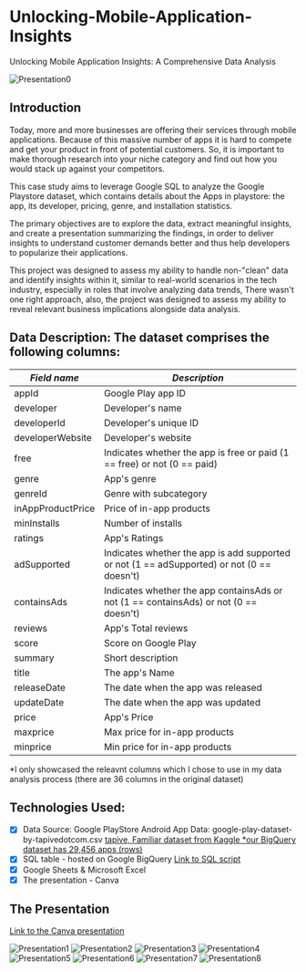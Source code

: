 # Unlocking-Mobile-Application-Insights

Unlocking Mobile Application Insights: A Comprehensive Data Analysis

![Presentation0](png/playStore.png)

## Introduction

Today, more and more businesses are offering their services through mobile applications. Because of this massive number of apps it is hard to compete and get your product in front of potential customers. So, it is important to make thorough research into your niche category and find out how you would stack up against your competitors.

This case study aims to leverage Google SQL to analyze the Google Playstore dataset, which contains details about the Apps in playstore:  the app, its developer, pricing, genre, and installation statistics.

The primary objectives are to explore the data, extract meaningful insights, and create a presentation summarizing the findings, in order to deliver insights to understand customer demands better and thus help developers to popularize their applications.

This project was designed to assess my ability to handle non-"clean" data and identify insights within it, similar to real-world scenarios in the tech industry, especially in roles that involve analyzing data trends, There wasn't one right approach, also, the project was designed to assess my ability to reveal relevant business implications alongside data analysis.


## Data Description: The dataset comprises the following columns:

| *Field name* | *Description* |
| ----------- | ----------- |
| appId | Google Play app ID |
| developer | Developer's name |
| developerId |Developer's unique ID |
| developerWebsite | Developer's website |
| free | Indicates whether the app is free or paid (1 == free) or not (0 == paid) |
| genre | App's genre |
| genreId | Genre with subcategory |
| inAppProductPrice | Price of in-app products |
| minInstalls | Number of installs |
| ratings | App's Ratings |
| adSupported | Indicates whether the app is add supported or not (1 == adSupported) or not (0 == doesn't) |
| containsAds | Indicates whether the app containsAds or not (1 == containsAds) or not (0 == doesn't) |
| reviews | App's Total reviews |
| score | Score on Google Play|
| summary | Short description |
| title | The app's Name |
| releaseDate | The date when the app was released |
| updateDate | The date when the app was updated |
| price | App's Price |
| maxprice | Max price for in-app products |
| minprice | Min price for in-app products |

*I only showcased the releavnt columns which I chose to use in my data analysis process (there are 36 columns in the original dataset)

## Technologies Used:
- [x] Data Source: Google PlayStore Android App Data: google-play-dataset-by-tapivedotcom.csv [tapive, ](https://tapive.com/)
[Familiar dataset from Kaggle *our BigQuery dataset has 29,456 apps (rows)](https://www.kaggle.com/datasets/lava18/google-play-store-apps)
- [x] SQL table - hosted on Google BigQuery [Link to SQL script](BigQuerySQLScript.sql)
- [x] Google Sheets & Microsoft Excel 
- [x] The presentation - Canva

## The Presentation
[Link to the Canva presentation](https://www.canva.com/design/DAFvhdXaJc0/OJJifNyJHsOXGm3QezVtTw/edit?utm_content=DAFvhdXaJc0&utm_campaign=designshare&utm_medium=link2&utm_source=sharebutton)

![Presentation1](png/1.png)
![Presentation2](png/2.png)
![Presentation3](png/3.png)
![Presentation4](png/4.png)
![Presentation5](png/5.png)
![Presentation6](png/6.png)
![Presentation7](png/7.png)
![Presentation8](png/8.png) 
